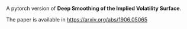 A pytorch version of **Deep Smoothing of the Implied Volatility Surface**.

The paper is available in https://arxiv.org/abs/1906.05065
